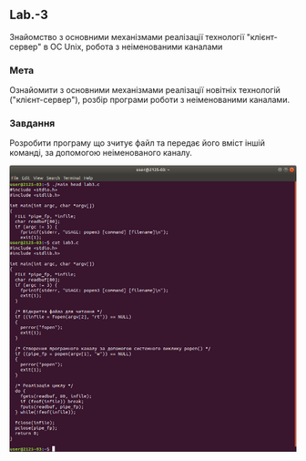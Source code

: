 ## Lab.-3
Знайомство з основними механізмами реалізації технології "клієнт-сервер" в ОС Unix, робота з неіменованими каналами

### Мета
Ознайомити з основними механізмами реалізації новітніх технологій ("клієнт-сервер"), розбір програми роботи з неіменованими каналами.

### Завдання
Розробити програму що зчитує файл та передає його вміст іншій команді, за допомогою неіменованого каналу.

![terminal1](Screenshot%20from%202018-03-26%2015-14-17.png)
